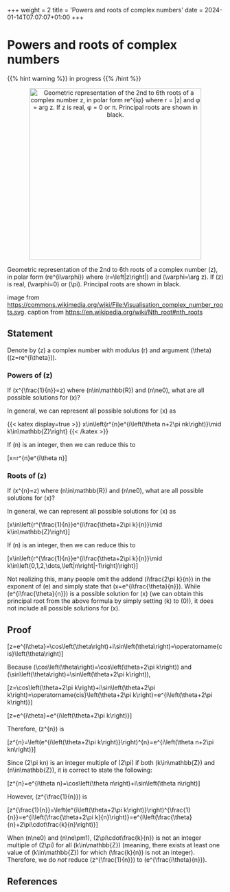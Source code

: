 +++
weight = 2
title = 'Powers and roots of complex numbers'
date = 2024-01-14T07:07:07+01:00
+++

# Powers and roots of complex numbers

{{% hint warning %}}
in progress
{{% /hint %}}

<p align="center"><img alt="Geometric representation of the 2nd to 6th roots of a complex number z, in polar form re^{iφ} where r = |z| and φ = arg z. If z is real, φ = 0 or π. Principal roots are shown in black." src="/airspace/img/Visualisation_complex_number_roots.svg" width="400" /></p>

Geometric representation of the 2nd to 6th roots of a complex number \(z\), in polar form \(re^{i\varphi}\) where \(r=\left|z\right|\) and \(\varphi=\arg z\). If \(z\) is real, \(\varphi=0\) or \(\pi\). Principal roots are shown in black.

image from https://commons.wikimedia.org/wiki/File:Visualisation_complex_number_roots.svg. caption from https://en.wikipedia.org/wiki/Nth_root#nth_roots

## Statement

Denote by \(z\) a complex number with modulus \(r\) and argument \(\theta\) (\(z=re^{i\theta}\)).

### Powers of \(z\)

If \(x^{\frac{1}{n}}=z\) where \(n\in\mathbb{R}\) and \(n\ne0\), what are all possible solutions for \(x\)?

In general, we can represent all possible solutions for \(x\) as

{{< katex display=true >}}
x\in\left\{r^{n}e^{i\left(\theta n+2\pi nk\right)}\mid k\in\mathbb{Z}\right\}
{{< /katex >}}

If \(n\) is an integer, then we can reduce this to

\[x=r^{n}e^{i\theta n}\]

### Roots of \(z\)

If \(x^{n}=z\) where \(n\in\mathbb{R}\) and \(n\ne0\), what are all possible solutions for \(x\)?

In general, we can represent all possible solutions for \(x\) as

\[x\in\left\{r^{\frac{1}{n}}e^{i\frac{\theta+2\pi k}{n}}\mid k\in\mathbb{Z}\right\}\]

If \(n\) is an integer, then we can reduce this to

\[x\in\left\{r^{\frac{1}{n}}e^{i\frac{\theta+2\pi k}{n}}\mid k\in\left\{0,1,2,\dots,\left|n\right|-1\right\}\right\}\]

Not realizing this, many people omit the addend \(i\frac{2\pi k}{n}\) in the exponent of \(e\) and simply state that \(x=e^{i\frac{\theta}{n}}\). While \(e^{i\frac{\theta}{n}}\) is a possible solution for \(x\) (we can obtain this principal root from the above formula by simply setting \(k\) to \(0\)), it does not include all possible solutions for \(x\).

## Proof

\[z=e^{i\theta}=\cos\left(\theta\right)+i\sin\left(\theta\right)=\operatorname{cis}\left(\theta\right)\]

Because \(\cos\left(\theta\right)=\cos\left(\theta+2\pi k\right)\) and \(\sin\left(\theta\right)=\sin\left(\theta+2\pi k\right)\),

\[z=\cos\left(\theta+2\pi k\right)+i\sin\left(\theta+2\pi k\right)=\operatorname{cis}\left(\theta+2\pi k\right)=e^{i\left(\theta+2\pi k\right)}\]

\[z=e^{i\theta}=e^{i\left(\theta+2\pi k\right)}\]

Therefore, \(z^{n}\) is

\[z^{n}=\left(e^{i\left(\theta+2\pi k\right)}\right)^{n}=e^{i\left(\theta n+2\pi kn\right)}\]

Since \(2\pi kn\) is an integer multiple of \(2\pi\) if both \(k\in\mathbb{Z}\) and \(n\in\mathbb{Z}\), it is correct to state the following:

\[z^{n}=e^{i\theta n}=\cos\left(\theta n\right)+i\sin\left(\theta n\right)\]

However, \(z^{\frac{1}{n}}\) is

\[z^{\frac{1}{n}}=\left(e^{i\left(\theta+2\pi k\right)}\right)^{\frac{1}{n}}=e^{i\left(\frac{\theta+2\pi k}{n}\right)}=e^{i\left(\frac{\theta}{n}+2\pi\cdot\frac{k}{n}\right)}\]

When \(n\ne0\) and \(n\ne\pm1\), \(2\pi\cdot\frac{k}{n}\) is not an integer multiple of \(2\pi\) for all \(k\in\mathbb{Z}\) (meaning, there exists at least one value of \(k\in\mathbb{Z}\) for which \(\frac{k}{n}\) is not an integer). Therefore, we do *not* reduce \(z^{\frac{1}{n}}\) to \(e^{\frac{i\theta}{n}}\).

## References
